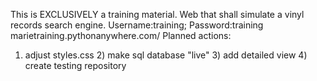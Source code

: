 This is EXCLUSIVELY a training material.	Web that shall simulate a vinyl records search engine.	Username:training; Password:training 	marietraining.pythonanywhere.com/
Planned actions: 
1) adjust styles.css 2) make sql database "live" 3) add detailed view 4) create testing repository 


